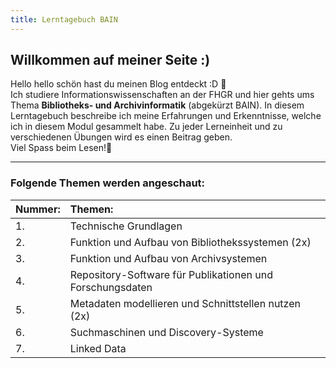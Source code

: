 ```yaml
---
title: Lerntagebuch BAIN
---
```


  
## Willkommen auf meiner Seite :)

Hello hello schön hast du meinen Blog entdeckt :D 📝  
Ich studiere Informationswissenschaften an der FHGR und hier gehts ums Thema **Bibliotheks- und Archivinformatik** (abgekürzt BAIN). In diesem Lerntagebuch beschreibe ich meine Erfahrungen und Erkenntnisse, welche ich in diesem Modul gesammelt habe. Zu jeder Lerneinheit und zu verschiedenen Übungen wird es einen Beitrag geben.  
Viel Spass beim Lesen!👀

- - - -
  
### Folgende Themen werden angeschaut:  

Nummer: | Themen:
| :-- | :-- |
1.| Technische Grundlagen
2.| Funktion und Aufbau von Bibliothekssystemen (2x)
3.| Funktion und Aufbau von Archivsystemen
4.| Repository-Software für Publikationen und Forschungsdaten
5.| Metadaten modellieren und Schnittstellen nutzen (2x)
6.| Suchmaschinen und Discovery-Systeme
7.| Linked Data
